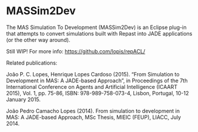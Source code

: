 MASSim2Dev
==========

The MAS Simulation To Development (MASSim2Dev) is an Eclipse plug-in that attempts
to convert simulations built with Repast into JADE applications (or the other way around).

Still WIP!
For more info:
https://github.com/lopis/repACL/

Related publications:

João P. C. Lopes, Henrique Lopes Cardoso (2015). “From Simulation to Development in MAS: A JADE-based Approach”, in Proceedings of the 7th International Conference on Agents and Artificial Intelligence (ICAART 2015), Vol. 1, pp. 75-86, ISBN: 978-989-758-073-4, Lisbon, Portugal, 10-12 January 2015.

João Pedro Camacho Lopes (2014). From simulation to development in MAS: A JADE-based Approach, MSc Thesis, MIEIC (FEUP), LIACC, July 2014. 
